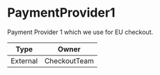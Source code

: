 # PaymentProvider1

Payment Provider 1 which we use for EU checkout.

Type|Owner
---|---
External|CheckoutTeam